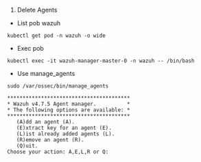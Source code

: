 1. Delete Agents
- List pob wazuh
```
kubectl get pod -n wazuh -o wide
```
- Exec pob
```
kubectl exec -it wazuh-manager-master-0 -n wazuh -- /bin/bash
```
- Use manage_agents
```
sudo /var/ossec/bin/manage_agents
```
```
****************************************
* Wazuh v4.7.5 Agent manager.          *
* The following options are available: *
****************************************
   (A)dd an agent (A).
   (E)xtract key for an agent (E).
   (L)ist already added agents (L).
   (R)emove an agent (R).
   (Q)uit.
Choose your action: A,E,L,R or Q:
```
